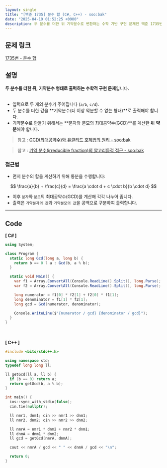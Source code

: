 ```yaml
---
layout: single
title: "[백준 1735] 분수 합 (C#, C++) - soo:bak"
date: "2025-04-19 01:52:25 +0900"
description: 두 분수를 더한 뒤 기약분수로 변환하는 수학 기반 구현 문제인 백준 1735번 분수 합 문제의 C# 및 C++ 풀이 및 해설
---
```


## 문제 링크
[1735번 - 분수 합](https://www.acmicpc.net/problem/1735)

## 설명
**두 분수를 더한 뒤, 기약분수 형태로 출력하는 수학적 구현 문제**입니다.<br>
<br>

- 입력으로 두 개의 분수가 주어집니다 (`a/b`, `c/d`).<br>
- 두 분수를 더한 값을 **기약분수(더 이상 약분할 수 없는 형태)**로 출력해야 합니다.<br>
- 기약분수로 만들기 위해서는 **분자와 분모의 최대공약수(GCD)**를 계산한 뒤 **약분**해야 합니다.<br>

> 참고 : [GCD(최대공약수)와 유클리드 호제법의 원리 - soo:bak](https://soo-bak.github.io/algorithm/theory/gcd-euclidean-explained/)

> 참고 : [기약 분수(irreducible fraction)의 알고리듬적 접근 - soo:bak](https://soo-bak.github.io/algorithm/theory/irreducible-fraction/)

### 접근법
- 먼저 분수의 합을 계산하기 위해 통분을 수행합니다:<br>

$$
\frac{a}{b} + \frac{c}{d} = \frac{a \cdot d + c \cdot b}{b \cdot d}
$$

- 이후 `분자`와 `분모`의 최대공약수(GCD)를 계산해 각각 나누어 줍니다.<br>
- 출력은 `기약분자의 값`과 `기약분모의 값`을 공백으로 구분하여 출력합니다.<br>

---

## Code
<b>[ C# ] </b>
<br>

```csharp
using System;

class Program {
  static long Gcd(long a, long b) {
    return b == 0 ? a : Gcd(b, a % b);
  }

  static void Main() {
    var f1 = Array.ConvertAll(Console.ReadLine().Split(), long.Parse);
    var f2 = Array.ConvertAll(Console.ReadLine().Split(), long.Parse);

    long numerator = f1[0] * f2[1] + f2[0] * f1[1];
    long denominator = f1[1] * f2[1];
    long gcd = Gcd(numerator, denominator);

    Console.WriteLine($"{numerator / gcd} {denominator / gcd}");
  }
}
```

<br><br>
<b>[ C++ ] </b>
<br>

```cpp
#include <bits/stdc++.h>

using namespace std;
typedef long long ll;

ll getGcd(ll a, ll b) {
  if (b == 0) return a;
  return getGcd(b, a % b);
}

int main() {
  ios::sync_with_stdio(false);
  cin.tie(nullptr);

  ll nmr1, dnm1; cin >> nmr1 >> dnm1;
  ll nmr2, dnm2; cin >> nmr2 >> dnm2;

  ll nmrA = nmr1 * dnm2 + nmr2 * dnm1;
  ll dnmA = dnm1 * dnm2;
  ll gcd = getGcd(nmrA, dnmA);

  cout << nmrA / gcd << " " << dnmA / gcd << "\n";

  return 0;
}
```
